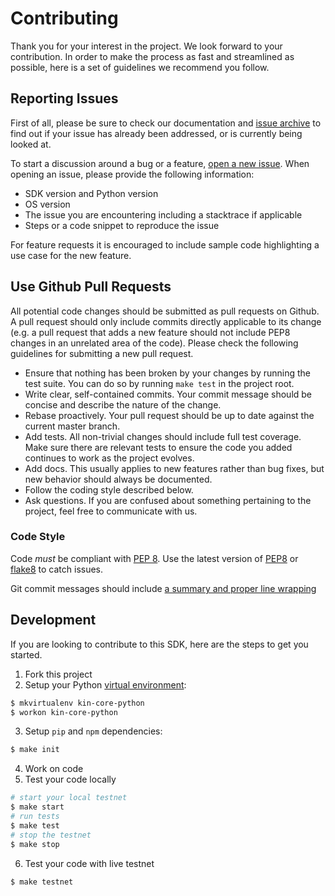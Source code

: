 # Contributing

Thank you for your interest in the project. We look forward to your contribution. In order to make the process as fast 
and streamlined as possible, here is a set of guidelines we recommend you follow.

## Reporting Issues
First of all, please be sure to check our documentation and [issue archive](https://github.com/kinfoundation/kin-core-python/issues) 
to find out if your issue has already been addressed, or is currently being looked at.

To start a discussion around a bug or a feature, [open a new issue](https://github.com/kinfoundation/kin-core-python/issues/new). 
When opening an issue, please provide the following information:

- SDK version and Python version
- OS version
- The issue you are encountering including a stacktrace if applicable
- Steps or a code snippet to reproduce the issue

For feature requests it is encouraged to include sample code highlighting a use case for the new feature.

## Use Github Pull Requests

All potential code changes should be submitted as pull requests on Github. A pull request should only include 
commits directly applicable to its change (e.g. a pull request that adds a new feature should not include PEP8 changes in
an unrelated area of the code). Please check the following guidelines for submitting a new pull request.

- Ensure that nothing has been broken by your changes by running the test suite. You can do so by running 
`make test` in the project root. 
- Write clear, self-contained commits. Your commit message should be concise and describe the nature of the change.
- Rebase proactively. Your pull request should be up to date against the current master branch.
- Add tests. All non-trivial changes should include full test coverage. Make sure there are relevant tests to 
ensure the code you added continues to work as the project evolves.
- Add docs. This usually applies to new features rather than bug fixes, but new behavior should always be documented.
- Follow the coding style described below.
- Ask questions. If you are confused about something pertaining to the project, feel free to communicate with us.

### Code Style

Code *must* be compliant with [PEP 8](https://www.python.org/dev/peps/pep-0008/). Use the latest version of 
[PEP8](https://pypi.python.org/pypi/pep8) or [flake8](https://pypi.python.org/pypi/flake8) to catch issues.

Git commit messages should include [a summary and proper line wrapping](http://tbaggery.com/2008/04/19/a-note-about-git-commit-messages.html)

## Development
If you are looking to contribute to this SDK, here are the steps to get you started.

1. Fork this project
2. Setup your Python [virtual environment](http://docs.python-guide.org/en/latest/dev/virtualenvs):
```bash
$ mkvirtualenv kin-core-python
$ workon kin-core-python
```
3. Setup `pip` and `npm` dependencies:
```bash
$ make init
```
4. Work on code
5. Test your code locally
```bash
# start your local testnet
$ make start
# run tests
$ make test
# stop the testnet
$ make stop
```
6. Test your code with live testnet
```bash
$ make testnet
```
